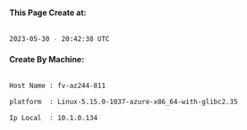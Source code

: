 
   
#### This Page Create at:

```bash

2023-05-30 - 20:42:38 UTC

```

#### Create By Machine:

```bash

Host Name : fv-az244-811

platform  : Linux-5.15.0-1037-azure-x86_64-with-glibc2.35

Ip Local  : 10.1.0.134

```

